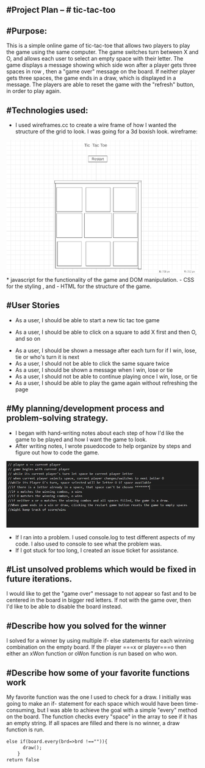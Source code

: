 #Project Plan – # tic-tac-too
-----------------------------------------------------------------------------------------------------------------------------------------------------------------------
#Purpose:
-----------------------------------------------------------------------------------------------------------------------------------------------------------------------
This is a simple online game of tic-tac-toe that allows two players to play the game using the same computer. The game switches turn between X and O, and allows
each user to select an empty space with their letter. The game displays a message showing which side won after a player gets three spaces in row , then a "game over" message
on the board. If neither player gets three spaces, the game ends in a draw, which is displayed in a message. The players are able to reset the game with the "refresh" button,
in order to play again.

#Technologies used:
-----------------------------------------------------------------------------------------------------------------------------------------------------------------------
- I used wireframes.cc to create a wire frame of how I wanted the structure of the grid to look. I was going for a 3d boxish look.
wireframe:
<img src="./images/wireframe for project.png">
* javascript for the functionality of the game and DOM manipulation.
- CSS for the styling , and 
- HTML for the structure of the game.

#User Stories
-----------------------------------------------------------------------------------------------------------------------------------------------------------------------
- As a user, I should be able to start a new tic tac toe game
* As a user, I should be able to click on a square to add X first and then O, and so on
- As a user, I should be shown a message after each turn for if I win, lose, tie or who's turn it is next
- As a user, I should not be able to click the same square twice
- As a user, I should be shown a message when I win, lose or tie
- As a user, I should not be able to continue playing once I win, lose, or tie
- As a user, I should be able to play the game again without refreshing the page

#My planning/development process and problem-solving strategy.
-----------------------------------------------------------------------------------------------------------------------------------------------------------------------
- I began with hand-writing notes about each step of how I'd like the game to be played and how I want the game to look.
- After writing notes, I wrote psuedocode to help organize by steps and figure out how to code the game.
<img src="images\pseudocode.JPG">

- If I ran into a problem. I used console.log to test different aspects of my code. I also used to console to see what the problem was.
- If I got stuck for too long, I created an issue ticket for assistance.

#List unsolved problems which would be fixed in future iterations.
-----------------------------------------------------------------------------------------------------------------------------------------------------------------------
I would like to get the "game over" message to not appear so fast and to be centered in the board in bigger red letters.
If not with the game over, then I'd like to be able to disable the board instead.

#Describe how you solved for the winner
-----------------------------------------------------------------------------------------------------------------------------------------------------------------------
I solved for a winner by using multiple if- else statements for each winning combination on the empty board. If the player ===x or player===o then either an xWon function or oWon function is run based on who won.

#Describe how some of your favorite functions work
-----------------------------------------------------------------------------------------------------------------------------------------------------------------------
My favorite function was the one I used to check for a draw. I initially was going to make an if- statement for each space which would have been time-consuming, but I was
able to achieve the goal with a simple "every" method on the board. The function checks every "space" in the array to see if it has an empty string. If all spaces are filled
and there is no winner, a draw function is run.

```
else if(board.every(brd=>brd !=="")){
      draw();
    }
return false
```
